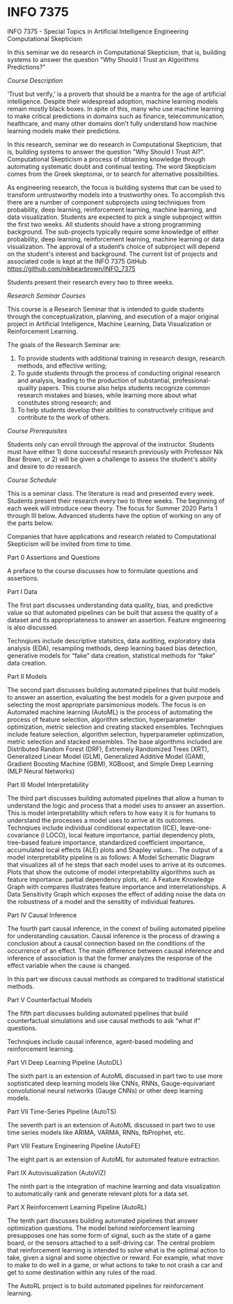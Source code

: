 # INFO 7375   
INFO 7375 - Special Topics in Artificial Intelligence Engineering Computational Skepticism   

In this seminar we do research in Computational Skepticism, that is, building systems to answer the question "Why Should I Trust an Algorithms Predictions?”   

_Course Description_    

‘Trust but verify,’ is a proverb that should be a mantra for the age of artificial intelligence. Despite their widespread adoption, machine learning models remain mostly black boxes. In spite of this, many who use machine learning to make critical predictions in domains such as finance, telecommunication, healthcare, and many other domains don’t fully understand how machine learning models make their predictions.

In this research, seminar we do research in Computational Skepticism, that is, building systems to answer the question "Why Should I Trust AI?”.   Computational Skepticism a process of obtaining knowledge through automating systematic doubt and continual testing. The word Skepticism comes from the Greek skeptomai, or to search for alternative possibilities.  

As engineering research, the focus is building systems that can be used to transform untrustworthy models into a trustworthy ones. To accomplish this there are a number of
component subprojects using techniques from probability, deep learning, reinforcement learning, machine learning, and data visualization. Students are expected to pick a single subproject within the first two weeks. All students should have a strong programming background. The sub-projects typically require some knowledge of either probability, deep learning, reinforcement learning, machine learning or data visualization. The approval of a student’s choice of subproject will depend on the student's interest and background. The current list of projects and associated code is kept at the INFO 7375 GitHub https://github.com/nikbearbrown/INFO_7375   

Students present their research every two to three weeks.  


_Research Seminar Courses_   

This course is a Research Seminar that is intended to guide students through the conceptualization, planning, and execution of a major original project in Artificial Intelligence, Machine Learning, Data Visualization or Reinforcement Learning. 

The goals of the Research Seminar are:

1. To provide students with additional training in research design, research methods, and effective writing;     
2. To guide students through the process of conducting original research and analysis, leading to the production of substantial, professional-quality papers. This course also helps students recognize common research mistakes and biases, while learning more about what constitutes strong research; and     
3. To help students develop their abilities to constructively critique and contribute to the work of others.    
 

_Course Prerequisites_

Students only can enroll through the approval of the instructor. Students must have either 1) done successful research previously with Professor Nik Bear Brown, or 2) will be given a challenge to assess the student's ability and desire to do research.


_Course Schedule_    

This is a seminar class. The literature is read and presented every week. Students present their research every two to three weeks. The beginning of each week will introduce new theory. The focus for Summer 2020 Parts 1 through III below.  Advanced students have the option of working on any of the parts below.

Companies that have applications and research related to Computational Skepticism will be invited from time to time. 

Part 0  Assertions and Questions  

A preface to the course discusses how to formulate questions and assertions.

Part I  Data  

The first part discusses understanding data quality, bias, and predictive value so that automated pipelines can be built that assess the quality of a dataset and its appropriateness to answer an assertion. Feature engineering is also discussed.

Technqiues include descriptive statsitics, data auditing, exploratory data analysis (EDA), resampling methods, deep learning based bias detection, generative models for “fake” data creation, statistical methods for “fake” data creation.

Part II  Models  

The second part discusses building automated pipelines that build models to answer an assertion, evaluating the best models for a given purpose and selecting the most appropriate parsimonious models. The focus is on Automated machine learning (AutoML) is the process of automating the process of feature selection, algorithm selection, hyperparameter optimization, metric selection and creating stacked ensembles.
Technqiues include feature selection, algorithm selection, hyperparameter optimization, metric selection and stacked ensembles.
The base algorithms included are Distributed Random Forest (DRF), Extremely Randomized Trees (XRT), Generalized Linear Model (GLM), Generalized Additive Model (GAM), Gradient Boosting Machine (GBM), XGBoost, and Simple Deep Learning (MLP Neural Networks)

Part III  Model Interpretability   

The third part discusses building automated pipelines that allow a human to understand the logic and process that a model uses to answer an assertion. This is model interpretability which refers to how easy it is for humans to understand the processes a model uses to arrive at its outcomes.
Technqiues include individual conditional expectation (ICE), leave-one-covariance (l LOCO), local feature importance, partial dependency plots, tree-based feature importance, standardized coefficient importance, accumulated local effects (ALE) plots and Shapley values. .
The output of a model interpretability pipeline is as follows:
A Model Schematic Diagram that visualizes all of he steps that each model uses to arrive at its outcomes.
Plots that show the outcome of model interpretability algorithms such as feature importance. partial dependency plots, etc.
A Feature Knowledge Graph with compares illustrates feature importance and interrelationships.
A Data Sensitivity Graph which exposes the effect of adding noise the data on the robustness of a model and the sensitity of individual features.

Part IV  Causal Inference   

The fourth part causal inference, in the conext of builing automated pipeline for understanding causation. Causal inference is the process of drawing a conclusion about a causal connection based on the conditions of the occurrence of an effect. The main difference between causal inference and inference of association is that the former analyzes the response of the effect variable when the cause is changed. 

In this part we discuss causal methods as compared to traditional statistical methods.

Part V  Counterfactual Models   

The fifth part discusses building automated pipelines that build counterfactual simulations and use causal methods to ask “what if” questions.

Technqiues include causal inference, agent-based modeling and reinforcement learning.

Part VI  Deep Learning Pipeline (AutoDL)   

The sixth part is an extension of AutoML discussed in part two to use more soptisticated deep learning models like CNNs, RNNs, Gauge-equivariant convolutional neural networks (Gauge CNNs) or other deep learning models.

Part VII  Time-Series Pipeline (AutoTS)    

The seventh part is an extension of AutoML discussed in part two to use time series models like ARIMA, VARMA, RNNs, fbProphet, etc. 

Part VIII  Feature Engineering Pipeline (AutoFE)   

The eight part is an extension of AutoML for automated feature extraction.

Part IX  Autovisualization (AutoVIZ)   

The ninth part is the integration of machine learning and data visualization to automatically rank and generate relevant plots for a data set.

Part X  Reinforcement Learning Pipeline (AutoRL)   

The tenth part discusses building automated pipelines that answer optimization questions.  The model behind reinforcement learning presupposes one has some form of signal, such as the state of a game board, or the sensors attached to a self-driving car. The central problem that reinforcement learning is intended to solve what is the optimal action to take, given a signal and some objective or reward. For example, what move to make to do well in a game, or what actions to take to not crash a car and get to some destination within any rules of the road.

The AutoRL project is to build automated pipelines for reinforcement learning.



